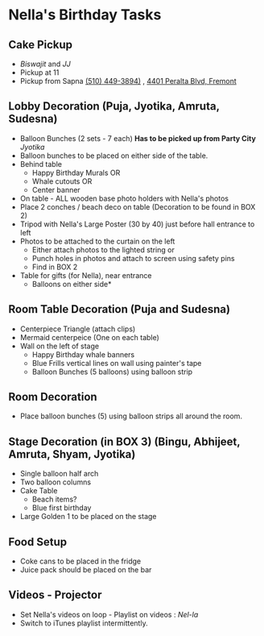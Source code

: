 # Nella's Birthday Tasks

## Cake Pickup
 - *Biswajit* and *JJ*
 - Pickup at 11
 - Pickup from Sapna <a href="tel:+1-510-449-3894">(510) 449-3894)</a> , [4401 Peralta Blvd, Fremont](https://goo.gl/maps/nmVu9A3sdX6sGtrW6)


## Lobby Decoration (Puja, Jyotika, Amruta, Sudesna)

 - Balloon Bunches (2 sets - 7 each) __Has to be picked up from Party City__ *Jyotika*
 - Balloon bunches to be placed on either side of the table.
 - Behind table
    - Happy Birthday Murals OR
    - Whale cutouts OR
    - Center banner
 - On table - ALL wooden base photo holders with Nella's photos
 - Place 2 conches / beach deco on table (Decoration to be found in BOX 2)
 - Tripod with Nella's Large Poster (30 by 40) just before hall entrance to left
 - Photos to be attached to the curtain on the left
    - Either attach photos to the lighted string or
    - Punch holes in photos and attach to screen using safety pins
    - Find in BOX 2
 - Table for gifts (for Nella), near entrance
    - Balloons on either side*

## Room Table Decoration (Puja and Sudesna)
 - Centerpiece Triangle (attach clips)
 - Mermaid centerpeice (One on each table)
 - Wall on the left of stage
    - Happy Birthday whale banners
    - Blue Frills vertical lines on wall using painter's tape
    - Balloon Bunches (5 balloons) using balloon strip


## Room Decoration
 - Place balloon bunches (5) using balloon strips all around the room.    


## Stage Decoration (in BOX 3) (Bingu, Abhijeet, Amruta, Shyam, Jyotika)
 - Single balloon half arch
 - Two balloon columns
 - Cake Table
    - Beach items?
    - Blue first birthday
 - Large Golden 1 to be placed on the stage

## Food Setup
 - Coke cans to be placed in the fridge
 - Juice pack should be placed on the bar
 
## Videos - Projector
 - Set Nella's videos on loop - Playlist on videos : *Nel-la*
 - Switch to iTunes playlist intermittently.
